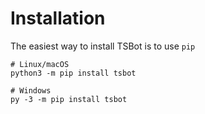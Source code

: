 # Installation

The easiest way to install TSBot is to use `pip`

```shell
# Linux/macOS
python3 -m pip install tsbot

# Windows
py -3 -m pip install tsbot
```

